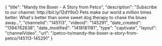 {
    "title": "Mandy the Boxer - A Story from Petco",
    "description": "Subscribe to our channel: http:\/\/bit.ly\/12dY9oO Pets make our world a million times better. What's better than some sweet dog therapy to chase the blues away...",
    "channelid": "145113",
    "videoid": "145291",
    "date_created": "1394762638",
    "date_modified": "1418181181",
    "type": "captivate",
    "layout": "channelVideo",
    "url": "\/petco-tv\/mandy-the-boxer-a-story-from-petco\/145113-145291"
}